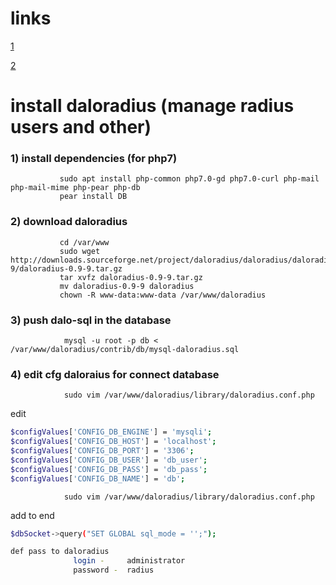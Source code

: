 links
==
[1](http://ittraveler.org/ustanovka-i-nastrojka-radius-servera-na-ubuntu-s-veb-interfejsom/)

[2](https://github.com/lirantal/daloradius/issues/5)


install daloradius (manage radius users and other)
==

### 1) install dependencies (for php7)
```nginx
           sudo apt install php-common php7.0-gd php7.0-curl php-mail php-mail-mime php-pear php-db
           pear install DB
```

### 2) download daloradius
```nginx
           cd /var/www
           sudo wget http://downloads.sourceforge.net/project/daloradius/daloradius/daloradius0.9-9/daloradius-0.9-9.tar.gz
           tar xvfz daloradius-0.9-9.tar.gz
           mv daloradius-0.9-9 daloradius
           chown -R www-data:www-data /var/www/daloradius
```

### 3) push dalo-sql in the database
```nginx
            mysql -u root -p db < /var/www/daloradius/contrib/db/mysql-daloradius.sql
```            

### 4) edit cfg daloraius for connect database
```nginx
            sudo vim /var/www/daloradius/library/daloradius.conf.php
```
edit
```bash
$configValues['CONFIG_DB_ENGINE'] = 'mysqli';
$configValues['CONFIG_DB_HOST'] = 'localhost';
$configValues['CONFIG_DB_PORT'] = '3306';
$configValues['CONFIG_DB_USER'] = 'db_user';
$configValues['CONFIG_DB_PASS'] = 'db_pass';
$configValues['CONFIG_DB_NAME'] = 'db';
```
```nginx
            sudo vim /var/www/daloradius/library/daloradius.conf.php
```
add to end
```bash
$dbSocket->query("SET GLOBAL sql_mode = '';");
```
```bash
def pass to daloradius
              login -     administrator
              password -  radius
```
